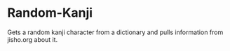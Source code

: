 # Random-Kanji
Gets a random kanji character from a dictionary and pulls information from jisho.org about it.
